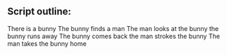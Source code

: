 ## Script outline:

There is a bunny
The bunny finds a man
The man looks at the bunny
the bunny runs away
The bunny comes back
the man strokes the bunny
The man takes the bunny home